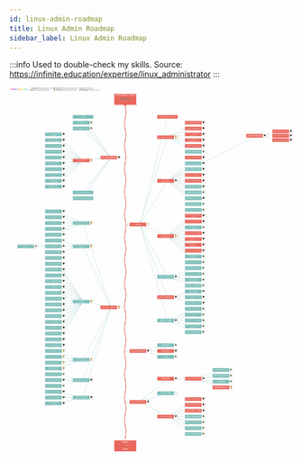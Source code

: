 ```yaml
---
id: linux-admin-roadmap
title: Linux Admin Roadmap
sidebar_label: Linux Admin Roadmap
---
```


:::info
Used to double-check my skills. Source: https://infinite.education/expertise/linux_administrator
:::

![img](/img/Linux-administrator.png)
